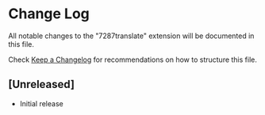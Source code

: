 # Change Log

All notable changes to the "7287translate" extension will be documented in this file.

Check [Keep a Changelog](http://keepachangelog.com/) for recommendations on how to structure this file.

## [Unreleased]

- Initial release